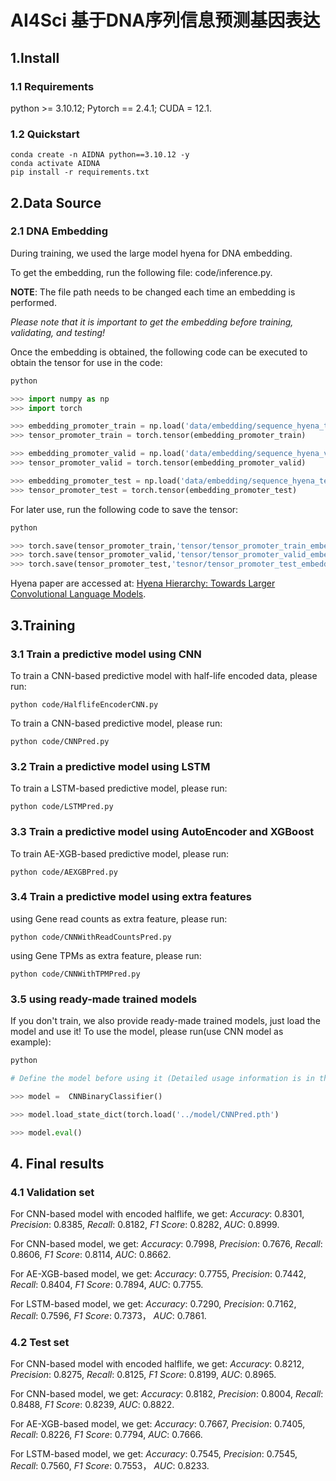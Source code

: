 # AI4Sci 基于DNA序列信息预测基因表达

## 1.Install
### 1.1 Requirements
python >= 3.10.12; Pytorch == 2.4.1; CUDA = 12.1.

### 1.2 Quickstart
```
conda create -n AIDNA python==3.10.12 -y
conda activate AIDNA
pip install -r requirements.txt
```

## 2.Data Source
### 2.1 DNA Embedding
During training, we used the large model hyena for DNA embedding.

To get the embedding, run the following file: code/inference.py.

**NOTE**: The file path needs to be changed each time an embedding is performed.

*Please note that it is important to get the embedding before training, validating, and testing!*

Once the embedding is obtained, the following code can be executed to obtain the tensor for use in the code:
```python
python

>>> import numpy as np
>>> import torch

>>> embedding_promoter_train = np.load('data/embedding/sequence_hyena_train.npy')
>>> tensor_promoter_train = torch.tensor(embedding_promoter_train)

>>> embedding_promoter_valid = np.load('data/embedding/sequence_hyena_valid.npy')
>>> tensor_promoter_valid = torch.tensor(embedding_promoter_valid)

>>> embedding_promoter_test = np.load('data/embedding/sequence_hyena_test.npy')
>>> tensor_promoter_test = torch.tensor(embedding_promoter_test)
```

For later use, run the following code to save the tensor:
```python
python

>>> torch.save(tensor_promoter_train,'tensor/tensor_promoter_train_embedding.pth')
>>> torch.save(tensor_promoter_valid,'tensor/tensor_promoter_valid_embedding.pth')
>>> torch.save(tensor_promoter_test,'tesnor/tensor_promoter_test_embedding.pth')
```

Hyena paper are accessed at: [Hyena Hierarchy:
 Towards Larger Convolutional Language Models](https://arxiv.org/pdf/2302.10866).

## 3.Training
### 3.1 Train a predictive model using CNN
To train a CNN-based predictive model with half-life encoded data, please run:
```
python code/HalflifeEncoderCNN.py
```
To train a CNN-based predictive model, please run:
```
python code/CNNPred.py
```
### 3.2 Train a predictive model using LSTM
To train a LSTM-based predictive model, please run:
```
python code/LSTMPred.py
```
### 3.3 Train a predictive model using AutoEncoder and XGBoost
To train AE-XGB-based predictive model, please run:
```
python code/AEXGBPred.py
```
### 3.4 Train a predictive model using extra features
using Gene read counts as extra feature, please run:
```
python code/CNNWithReadCountsPred.py
```
using Gene TPMs as extra feature, please run:
```
python code/CNNWithTPMPred.py
```
### 3.5 using ready-made trained models
If you don't train, we also provide ready-made trained models, just load the model and use it!
To use the model, please run(use CNN model as example):
```python
python

# Define the model before using it (Detailed usage information is in the CNNtest.ipynb file)

>>> model =  CNNBinaryClassifier()

>>> model.load_state_dict(torch.load('../model/CNNPred.pth')

>>> model.eval()

```
## 4. Final results
### 4.1 Validation set
For CNN-based model with encoded halflife, we get:
 *Accuracy*: 0.8301, 
 *Precision*: 0.8385, 
 *Recall*: 0.8182, 
 *F1 Score*: 0.8282, 
 *AUC*: 0.8999.
 
For CNN-based model, we get:
*Accuracy*: 0.7998, 
 *Precision*: 0.7676, 
 *Recall*: 0.8606, 
 *F1 Score*: 0.8114, 
 *AUC*: 0.8662.

For AE-XGB-based model, we get:
*Accuracy*: 0.7755, 
 *Precision*: 0.7442, 
 *Recall*: 0.8404, 
 *F1 Score*: 0.7894, 
 *AUC*: 0.7755.

For LSTM-based model, we get:
*Accuracy*: 0.7290, 
 *Precision*: 0.7162, 
 *Recall*: 0.7596, 
 *F1 Score*: 0.7373， 
 *AUC*: 0.7861.

### 4.2 Test set
For CNN-based model with encoded halflife, we get:
 *Accuracy*: 0.8212, 
 *Precision*: 0.8275, 
 *Recall*: 0.8125, 
 *F1 Score*: 0.8199, 
 *AUC*: 0.8965.
 
For CNN-based model, we get:
*Accuracy*: 0.8182, 
 *Precision*: 0.8004, 
 *Recall*: 0.8488, 
 *F1 Score*: 0.8239, 
 *AUC*: 0.8822.

For AE-XGB-based model, we get:
*Accuracy*: 0.7667, 
 *Precision*: 0.7405, 
 *Recall*: 0.8226, 
 *F1 Score*: 0.7794, 
 *AUC*: 0.7666.
 
For LSTM-based model, we get:
*Accuracy*: 0.7545, 
 *Precision*: 0.7545, 
 *Recall*: 0.7560, 
 *F1 Score*: 0.7553， 
 *AUC*: 0.8233.
